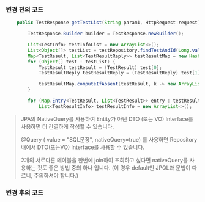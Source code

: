 
### 변경 전의 코드
```java
    public TestResponse getTestList(String param1, HttpRequest request) {

        TestResponse.Builder builder = TestResponse.newBuilder();

        List<TestInfo> testInfoList = new ArrayList<>();
        List<Object[]> testList = testRepository.findTestAndId(Long.valueOf(request.getTestId()));
        Map<TestResult, List<TestResultReply>> testResultMap = new HashMap<>();
        for (Object[] test : testList) {
            TestResult testResult = (TestResult) test[0];
            TestResultReply testResultReply = (TestResultReply) test[1];

            testResultMap.computeIfAbsent(testResult, k -> new ArrayList<>()).add(testResultReply);
        }

        for (Map.Entry<TestResult, List<TestResult>> entry : testResultMap.entrySet()) {
            List<TestResultInfo> testResultInfo = new ArrayList<>();
```

> JPA의 NativeQuery를 사용하여 Entity가 아닌 DTO (또는 VO) Interface를 사용하면 더 간결하게 작성할 수 있습니다.
>
> @Query ( value = "SQL문장", nativeQuery=true) 를 사용하면 Repository 내에서 DTO(또는VO) Interface를 사용할 수 있습니다.
>
> 2개의 서로다른 테이블을 한번에 join하여 조회하고 싶다면 nativeQuery를 사용하는 것도 좋은 방법 중의 하나 입니다.
> (이 경우 default인 JPQL과 문법이 다르니, 주의하셔야 합니다.)

### 변경 후의 코드

```java

```